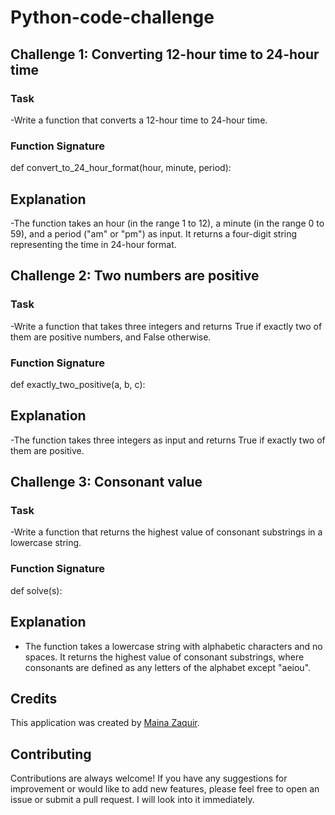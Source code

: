 # Python-code-challenge

## Challenge 1: Converting 12-hour time to 24-hour time

### Task

-Write a function that converts a 12-hour time to 24-hour time.

### Function Signature


def convert_to_24_hour_format(hour, minute, period):

## Explanation

-The function takes an hour (in the range 1 to 12), a minute (in the range 0 to 59), and a period ("am" or "pm") as input. It returns a four-digit string representing the time in 24-hour format.

## Challenge 2: Two numbers are positive

### Task

-Write a function that takes three integers and returns True if exactly two of them are positive numbers, and False otherwise.

### Function Signature


def exactly_two_positive(a, b, c):

## Explanation

-The function takes three integers as input and returns True if exactly two of them are positive.

## Challenge 3: Consonant value

### Task

-Write a function that returns the highest value of consonant substrings in a lowercase string.

### Function Signature


def solve(s):

## Explanation

- The function takes a lowercase string with alphabetic characters and no spaces. It returns the highest value of consonant substrings, where consonants are defined as any letters of the alphabet except "aeiou".

## Credits

This application was created by [Maina Zaquir](https://github.com/MainaZaquir).

## Contributing

Contributions are always welcome! If you have any suggestions for improvement or would like to add new features, please feel free to open an issue or submit a pull request. I will look into it immediately.

